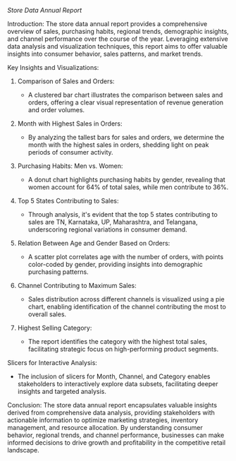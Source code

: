 
 *Store Data Annual Report*

 Introduction:
The store data annual report provides a comprehensive overview of sales, purchasing habits, regional trends, demographic insights, and channel performance over the course of the year. Leveraging extensive data analysis and visualization techniques, this report aims to offer valuable insights into consumer behavior, sales patterns, and market trends.

Key Insights and Visualizations:

1. Comparison of Sales and Orders:
   - A clustered bar chart illustrates the comparison between sales and orders, offering a clear visual representation of revenue generation and order volumes.

2. Month with Highest Sales in Orders:
   - By analyzing the tallest bars for sales and orders, we determine the month with the highest sales in orders, shedding light on peak periods of consumer activity.

3. Purchasing Habits: Men vs. Women:
   - A donut chart highlights purchasing habits by gender, revealing that women account for 64% of total sales, while men contribute to 36%.

4. Top 5 States Contributing to Sales:
   - Through analysis, it's evident that the top 5 states contributing to sales are TN, Karnataka, UP, Maharashtra, and Telangana, underscoring regional variations in consumer demand.

5. Relation Between Age and Gender Based on Orders:
   - A scatter plot correlates age with the number of orders, with points color-coded by gender, providing insights into demographic purchasing patterns.

6. Channel Contributing to Maximum Sales:
   - Sales distribution across different channels is visualized using a pie chart, enabling identification of the channel contributing the most to overall sales.

7. Highest Selling Category:
   - The report identifies the category with the highest total sales, facilitating strategic focus on high-performing product segments.

Slicers for Interactive Analysis:
- The inclusion of slicers for Month, Channel, and Category enables stakeholders to interactively explore data subsets, facilitating deeper insights and targeted analysis.

Conclusion:
The store data annual report encapsulates valuable insights derived from comprehensive data analysis, providing stakeholders with actionable information to optimize marketing strategies, inventory management, and resource allocation. By understanding consumer behavior, regional trends, and channel performance, businesses can make informed decisions to drive growth and profitability in the competitive retail landscape.




